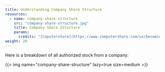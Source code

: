 ```yaml
---
title: Understanding Company Share Structure
resources:
  - name: company-share-structure
    src: "company-share-structure.jpg"
    title: Company Share Structure
    params:
      credits: "[Coputershare](https://www.computershare.com/us/becoming-a-registered-shareholder-in-us-listed-companies)"
weight: 20
---
```


Here is a breakdown of all authorized stock from a company:

{{< img name="company-share-structure" lazy=true size=medium >}}
